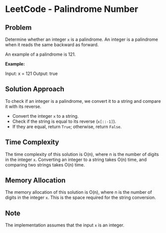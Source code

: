 # LeetCode - Palindrome Number

## Problem

Determine whether an integer `x` is a palindrome. An integer is a palindrome when it reads the same backward as forward.

An example of a palindrome is 121.

**Example:**

Input: x = 121
Output: true

## Solution Approach

To check if an integer is a palindrome, we convert it to a string and compare it with its reverse.

- Convert the integer `x` to a string.
- Check if the string is equal to its reverse (`x[::-1]`).
- If they are equal, return `True`; otherwise, return `False`.

## Time Complexity

The time complexity of this solution is O(n), where n is the number of digits in the integer `x`. Converting an integer to a string takes O(n) time, and comparing two strings takes O(n) time.

## Memory Allocation

The memory allocation of this solution is O(n), where n is the number of digits in the integer `x`. This is the space required for the string conversion.

## Note

The implementation assumes that the input `x` is an integer.
